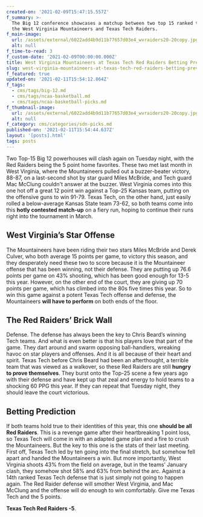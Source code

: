 ```yaml
---
created-on: '2021-02-09T15:47:15.557Z'
f_summary: >-
  The Big 12 conference showcases a matchup between two top 15 ranked teams in
  the West Virginia Mountaineers and Texas Tech Raiders. 
f_main-image:
  url: /assets/external/6022add4b9d11b77657d03e4_wvraiders20-20copy.jpg
  alt: null
f_time-to-read: 3
f_custom-date: '2021-02-09T00:00:00.000Z'
title: West Virginia Mountaineers at Texas Tech Red Raiders Betting Preview
slug: west-virginia-mountaineers-at-texas-tech-red-raiders-betting-preview
f_featured: true
updated-on: '2021-02-11T15:54:12.864Z'
f_tags:
  - cms/tags/big-12.md
  - cms/tags/ncaa-basketball.md
  - cms/tags/ncaa-basketball-picks.md
f_thumbnail-image:
  url: /assets/external/6022add4b9d11b77657d03e4_wvraiders20-20copy.jpg
  alt: null
f_category: cms/categories/sdn-picks.md
published-on: '2021-02-11T15:54:44.637Z'
layout: '[posts].html'
tags: posts
---
```


Two Top-15 Big 12 powerhouses will clash again on Tuesday night, with the Red Raiders being the 5 point home favorites. These two met last month in West Virginia, where the Mountaineers pulled out a buzzer-beater victory, 88-87, on a last-second shot by star guard Miles McBride, and Tech guard Mac McClung couldn't answer at the buzzer. West Virginia comes into this one hot off a great 12 point win against a Top-25 Kansas team, putting on the offensive guns to win 91-79. Texas Tech, on the other hand, just easily rolled a below-average Kansas State team 73-62, so both teams come into this **hotly contested match-up** on a fiery run, hoping to continue their runs right into the tournament in March.

West Virginia’s Star Offense
----------------------------

The Mountaineers have been riding their two stars Miles McBride and Derek Culver, who both average 15 points per game, to victory this season, and they desperately need these two to score because it is the Mountaineer offense that has been winning, not their defense. They are putting up 76.6 points per game on 43% shooting, which has been good enough for 13-5 this year. However, on the other end of the court, they are giving up 70 points per game, which has climbed into the 80s five times this year. So to win this game against a potent Texas Tech offense and defense, the Mountaineers **will have to perform** on both ends of the floor.

The Red Raiders’ Brick Wall
---------------------------

Defense. The defense has always been the key to Chris Beard’s winning Tech teams. And what is even better is that his players love that part of the game. They dart around and swarm opposing ball-handlers, wreaking havoc on star players and offenses. And it is all because of their heart and spirit. Texas Tech before Chris Beard had been an afterthought, a terrible team that was viewed as a walkover, so these Red Raiders are still **hungry to prove themselves**. They burst onto the Top-25 scene a few years ago with their defense and have kept up that zeal and energy to hold teams to a shocking 60 PPG this year. If they can repeat that Tuesday night, they should leave the court victorious.

Betting Prediction
------------------

If both teams hold true to their identities of this year, this one **should be all Red Raiders**. This is a revenge game after their heartbreaking 1 point loss, so Texas Tech will come in with an adapted game plan and a fire to crush the Mountaineers. But the key to this one is the stats of their last meeting. First off, Texas Tech led by ten going into the final stretch, but somehow fell apart and handed the Mountaineers a win. But more importantly, West Virginia shoots 43% from the field on average, but in the teams’ January clash, they somehow shot 58% and 63% from behind the arc. Against a 14th ranked Texas Tech defense that is just simply not going to happen again. The Red Raider defense will smother West Virginia, and Mac McClung and the offense will do enough to win comfortably. Give me Texas Tech and the 5 points.

**Texas Tech Red Raiders -5**.

‍
